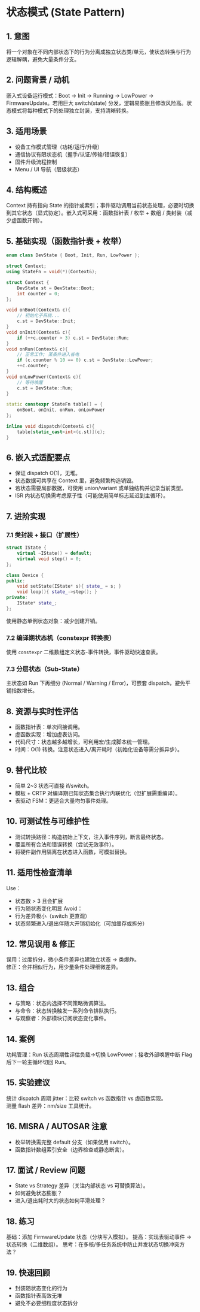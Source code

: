 # 状态模式 (State Pattern)

## 1. 意图
将一个对象在不同内部状态下的行为分离成独立状态类/单元，使状态转换与行为逻辑解耦，避免大量条件分支。

## 2. 问题背景 / 动机
嵌入式设备运行模式：Boot → Init → Running → LowPower → FirmwareUpdate。若用巨大 switch(state) 分发，逻辑易膨胀且修改风险高。状态模式将每种模式下的处理独立封装，支持清晰转换。

## 3. 适用场景
- 设备工作模式管理（功耗/运行/升级）
- 通信协议有限状态机（握手/认证/传输/错误恢复）
- 固件升级流程控制
- Menu / UI 导航（层级状态）

## 4. 结构概述
Context 持有指向 State 的指针或索引；事件驱动调用当前状态处理，必要时切换到其它状态（显式协定）。嵌入式可采用：函数指针表 / 枚举 + 数组 / 类封装（减少虚函数开销）。

## 5. 基础实现（函数指针表 + 枚举）
```cpp
enum class DevState { Boot, Init, Run, LowPower };

struct Context;
using StateFn = void(*)(Context&);

struct Context {
    DevState st = DevState::Boot;
    int counter = 0;
};

void onBoot(Context& c){
    // 初始化子系统...
    c.st = DevState::Init;
}
void onInit(Context& c){
    if (++c.counter > 3) c.st = DevState::Run;
}
void onRun(Context& c){
    // 正常工作; 某条件进入省电
    if (c.counter % 10 == 0) c.st = DevState::LowPower;
    ++c.counter;
}
void onLowPower(Context& c){
    // 等待唤醒
    c.st = DevState::Run;
}

static constexpr StateFn table[] = {
    onBoot, onInit, onRun, onLowPower
};

inline void dispatch(Context& c){
    table[static_cast<int>(c.st)](c);
}
```

## 6. 嵌入式适配要点
- 保证 dispatch O(1)，无堆。
- 状态数据可共享在 Context 里，避免频繁构造销毁。
- 若状态需要局部数据，可使用 union/variant 或单独结构并记录当前类型。
- ISR 内状态切换需考虑原子性（可能使用简单标志延迟到主循环）。

## 7. 进阶实现
### 7.1 类封装 + 接口（扩展性）
```cpp
struct IState {
    virtual ~IState() = default;
    virtual void step() = 0;
};

class Device {
public:
    void setState(IState* s){ state_ = s; }
    void loop(){ state_->step(); }
private:
    IState* state_;
};
```
使用静态单例状态对象：减少创建开销。

### 7.2 编译期状态机（constexpr 转换表）
使用 `constexpr` 二维数组定义状态-事件转换，事件驱动快速查表。

### 7.3 分层状态（Sub-State）
主状态如 Run 下再细分 (Normal / Warning / Error)，可嵌套 dispatch，避免平铺指数增长。

## 8. 资源与实时性评估
- 函数指针表：单次间接调用。
- 虚函数实现：增加虚表访问。
- 代码尺寸：状态越多越增长，可利用宏/生成脚本统一管理。
- 时间：O(1) 转换。注意状态进入/离开耗时（初始化设备等需分拆异步）。

## 9. 替代比较
- 简单 2~3 状态可直接 if/switch。
- 模板 + CRTP 对编译期已知状态集合执行内联优化（但扩展需重编译）。
- 表驱动 FSM：更适合大量均匀事件处理。

## 10. 可测试性与可维护性
- 测试转换路径：构造初始上下文，注入事件序列，断言最终状态。
- 覆盖所有合法和错误转换（尝试无效事件）。
- 将硬件副作用隔离在状态进入函数，可模拟替换。

## 11. 适用性检查清单
Use：
- 状态数 > 3 且会扩展
- 行为随状态变化明显
Avoid：
- 行为差异极小（switch 更直观）
- 状态频繁进入/退出伴随大开销初始化（可加缓存或拆分）

## 12. 常见误用 & 修正
误用：过度拆分，微小条件差异也建独立状态 → 类爆炸。  
修正：合并相似行为，用少量条件处理细微差异。

## 13. 组合
- 与策略：状态内选择不同策略微调算法。
- 与命令：状态转换触发一系列命令排队执行。
- 与观察者：外部模块订阅状态变化事件。

## 14. 案例
功耗管理：Run 状态周期性评估负载→切换 LowPower；接收外部唤醒中断 Flag 后下一轮主循环切回 Run。

## 15. 实验建议
统计 dispatch 周期 jitter：比较 switch vs 函数指针 vs 虚函数实现。  
测量 flash 差异：nm/size 工具统计。

## 16. MISRA / AUTOSAR 注意
- 枚举转换需完整 default 分支（如果使用 switch）。
- 函数指针数组索引安全（边界检查或静态断言）。

## 17. 面试 / Review 问题
- State vs Strategy 差异（关注内部状态 vs 可替换算法）。
- 如何避免状态膨胀？
- 进入/退出耗时大的状态如何平滑处理？

## 18. 练习
基础：添加 FirmwareUpdate 状态（分块写入模拟）。
提高：实现表驱动事件 → 状态转换（二维数组）。
思考：在多核/多任务系统中防止并发状态切换冲突方法？

## 19. 快速回顾
- 封装随状态变化的行为
- 函数指针表高效无堆
- 避免不必要细粒度状态拆分
